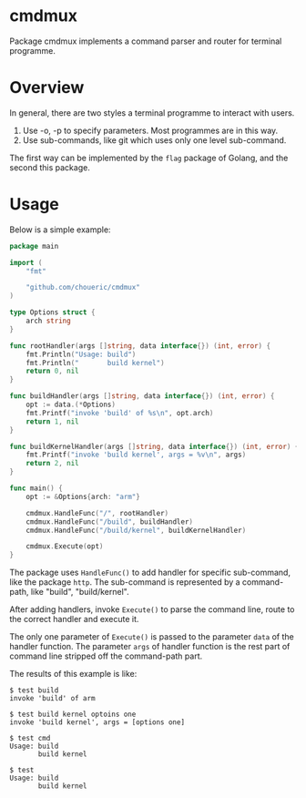 # cmdmux

Package cmdmux implements a command parser and router for terminal programme.

# Overview

In general, there are two styles a terminal programme to interact with users.

1. Use -o, -p to specify parameters. Most programmes are in this way.
2. Use sub-commands, like git which uses only one level sub-command.

The first way can be implemented by the `flag` package of Golang, and the
second this package.

# Usage

Below is a simple example:

```go
package main

import (
	"fmt"

	"github.com/choueric/cmdmux"
)

type Options struct {
	arch string
}

func rootHandler(args []string, data interface{}) (int, error) {
	fmt.Println("Usage: build")
	fmt.Println("       build kernel")
	return 0, nil
}

func buildHandler(args []string, data interface{}) (int, error) {
	opt := data.(*Options)
	fmt.Printf("invoke 'build' of %s\n", opt.arch)
	return 1, nil
}

func buildKernelHandler(args []string, data interface{}) (int, error) {
	fmt.Printf("invoke 'build kernel', args = %v\n", args)
	return 2, nil
}

func main() {
	opt := &Options{arch: "arm"}

	cmdmux.HandleFunc("/", rootHandler)
	cmdmux.HandleFunc("/build", buildHandler)
	cmdmux.HandleFunc("/build/kernel", buildKernelHandler)

	cmdmux.Execute(opt)
}
```

The package uses `HandleFunc()` to add handler for specific sub-command, like
the package `http`. The sub-command is represented by a command-path, like 
"build", "build/kernel".

After adding handlers, invoke `Execute()` to parse the command line, route to
the correct handler and execute it.

The only one parameter of `Execute()` is passed to the parameter `data` of
the handler function. The parameter `args` of handler function is the rest part
of command line stripped off the command-path part.

The results of this example is like:

```
$ test build
invoke 'build' of arm

$ test build kernel optoins one
invoke 'build kernel', args = [options one]

$ test cmd
Usage: build
       build kernel

$ test
Usage: build
       build kernel
```

